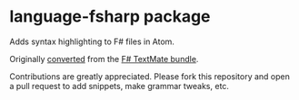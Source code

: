# language-fsharp package

Adds syntax highlighting to F# files in Atom.

Originally [converted](http://atom.io/docs/latest/converting-a-text-mate-bundle)
from the [F# TextMate bundle](https://code.google.com/p/fsharp-tmbundle/).

Contributions are greatly appreciated. Please fork this repository and open a
pull request to add snippets, make grammar tweaks, etc.
